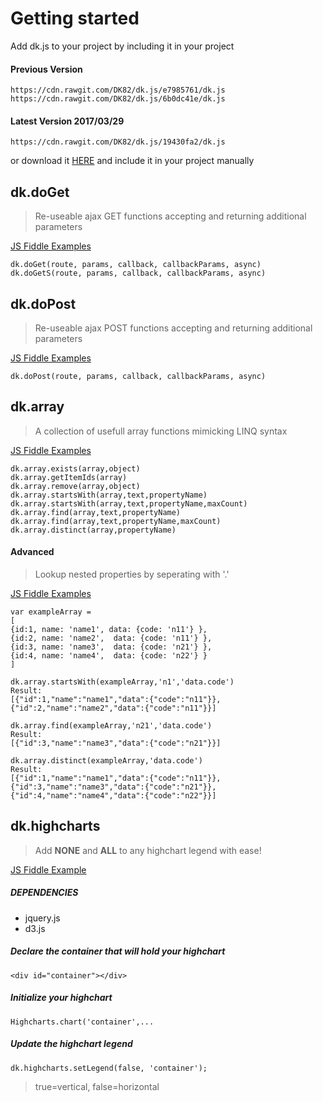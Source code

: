 # Getting started
Add dk.js to your project by including it in your project
#### Previous Version

```
https://cdn.rawgit.com/DK82/dk.js/e7985761/dk.js
https://cdn.rawgit.com/DK82/dk.js/6b0dc41e/dk.js
```


#### Latest Version 2017/03/29

```
https://cdn.rawgit.com/DK82/dk.js/19430fa2/dk.js
```


or download it [HERE](https://github.com/DK82/dk.js/archive/master.zip) and include it in your project manually

## dk.doGet
> Re-useable ajax GET functions accepting and returning additional parameters

[JS Fiddle Examples](http://jsfiddle.net/dk82/wrhLffbq/2/)

```
dk.doGet(route, params, callback, callbackParams, async)
dk.doGetS(route, params, callback, callbackParams, async)
```

## dk.doPost
> Re-useable ajax POST functions accepting and returning additional parameters

[JS Fiddle Examples](http://jsfiddle.net/dk82/saeau9mj/2/)

```
dk.doPost(route, params, callback, callbackParams, async)
```



## dk.array

> A collection of usefull array functions mimicking LINQ syntax

[JS Fiddle Examples](http://jsfiddle.net/dk82/hk9qfn5o/1/)

```
dk.array.exists(array,object)
dk.array.getItemIds(array)
dk.array.remove(array,object)
dk.array.startsWith(array,text,propertyName)
dk.array.startsWith(array,text,propertyName,maxCount)
dk.array.find(array,text,propertyName)
dk.array.find(array,text,propertyName,maxCount)
dk.array.distinct(array,propertyName)
```

#### Advanced

> Lookup nested properties by seperating with '.'

[JS Fiddle Examples](http://jsfiddle.net/dk82/3rax0b32/1/)

```
var exampleArray = 
[
{id:1, name: 'name1', data: {code: 'n11'} }, 
{id:2, name: 'name2',  data: {code: 'n11'} }, 
{id:3, name: 'name3',  data: {code: 'n21'} }, 
{id:4, name: 'name4',  data: {code: 'n22'} } 
]
```

```
dk.array.startsWith(exampleArray,'n1','data.code')
Result:
[{"id":1,"name":"name1","data":{"code":"n11"}},{"id":2,"name":"name2","data":{"code":"n11"}}]
```

```
dk.array.find(exampleArray,'n21','data.code')
Result:
[{"id":3,"name":"name3","data":{"code":"n21"}}]
```

```
dk.array.distinct(exampleArray,'data.code')
Result:
[{"id":1,"name":"name1","data":{"code":"n11"}},{"id":3,"name":"name3","data":{"code":"n21"}},{"id":4,"name":"name4","data":{"code":"n22"}}]
```






## dk.highcharts

> Add **NONE** and **ALL** to any highchart legend with ease!

[JS Fiddle Example](http://jsfiddle.net/dk82/cbLk6s30/)

##### DEPENDENCIES
* jquery.js
* d3.js

##### Declare the container that will hold your highchart

`<div id="container"></div>`
   
##### Initialize your highchart

`Highcharts.chart('container',...`

##### Update the highchart legend 

`dk.highcharts.setLegend(false, 'container');`
> true=vertical, false=horizontal





     
